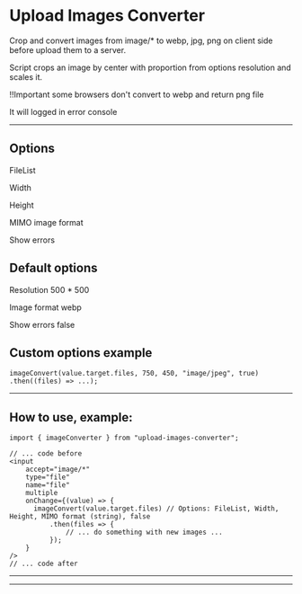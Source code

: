 <h1>Upload Images Converter</h1>

<p>Crop and convert images from image/* to webp, jpg, png on client side before upload them to a server.</p>
<p>Script crops an image by center with proportion from options resolution and scales it.</p>
<p>!!Important some browsers don't convert to webp and return png file</p>
<p>It will logged in error console</p>

---

## Options

<div>
    <p>FileList</p>
    <p>Width</p>
    <p>Height</p>
    <p>MIMO image format</p>
    <p>Show errors</p>
</div>

## Default options

<div>
    <p>Resolution 500 * 500</p>
    <p>Image format webp</p>
    <p>Show errors false</p>
</div>

## Custom options example

```
imageConvert(value.target.files, 750, 450, "image/jpeg", true)
.then((files) => ...);
```

---

## How to use, example:

```
import { imageConverter } from "upload-images-converter";

// ... code before
<input
    accept="image/*"
    type="file"
    name="file"
    multiple
    onChange={(value) => {
      imageConvert(value.target.files) // Options: FileList, Width, Height, MIMO format (string), false
          .then(files => {
              // ... do something with new images ...
          });
    }
/>
// ... code after
```

---

---